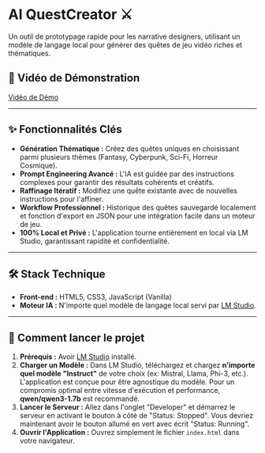 # AI QuestCreator ⚔️

Un outil de prototypage rapide pour les narrative designers, utilisant un modèle de langage local pour générer des quêtes de jeu vidéo riches et thématiques.

## 🎥 Vidéo de Démonstration

[Vidéo de Démo](https://vimeo.com/1097210146/2145fc57c2?share=copy)

---

## ✨ Fonctionnalités Clés

- **Génération Thématique :** Créez des quêtes uniques en choisissant parmi plusieurs thèmes (Fantasy, Cyberpunk, Sci-Fi, Horreur Cosmique).
- **Prompt Engineering Avancé :** L'IA est guidée par des instructions complexes pour garantir des résultats cohérents et créatifs.
- **Raffinage Itératif :** Modifiez une quête existante avec de nouvelles instructions pour l'affiner.
- **Workflow Professionnel :** Historique des quêtes sauvegardé localement et fonction d'export en JSON pour une intégration facile dans un moteur de jeu.
- **100% Local et Privé :** L'application tourne entièrement en local via LM Studio, garantissant rapidité et confidentialité.

---

## 🛠️ Stack Technique

- **Front-end :** HTML5, CSS3, JavaScript (Vanilla)
- **Moteur IA :** N'importe quel modèle de langage local servi par [LM Studio](https://lmstudio.ai/).

---

## 🚀 Comment lancer le projet

1.  **Prérequis :** Avoir [LM Studio](https://lmstudio.ai/) installé.
2.  **Charger un Modèle :** Dans LM Studio, téléchargez et chargez **n'importe quel modèle "Instruct"** de votre choix (ex: Mistral, Llama, Phi-3, etc.). L'application est conçue pour être agnostique du modèle. Pour un compromis optimal entre vitesse d'exécution et performance, **qwen/qwen3-1.7b** est recommandé.
3.  **Lancer le Serveur :** Allez dans l'onglet "Developer" et démarrez le serveur en activant le bouton à côté de "Status: Stopped". Vous devriez maintenant avoir le bouton allumé en vert avec écrit "Status: Running".
4.  **Ouvrir l'Application :** Ouvrez simplement le fichier `index.html` dans votre navigateur.